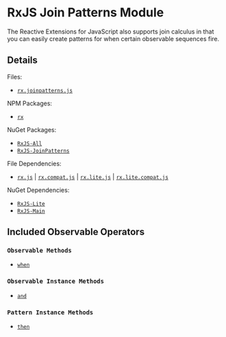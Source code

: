 # RxJS Join Patterns Module #

The Reactive Extensions for JavaScript also supports join calculus in that you can easily create patterns for when certain observable sequences fire.

## Details ##

Files:
- [`rx.joinpatterns.js`](https://github.com/Reactive-Extensions/RxJS/blob/master/dist/rx.joinpatterns.js)

NPM Packages:
- [`rx`](https://www.npmjs.org/package/rx)

NuGet Packages:
- [`RxJS-All`](http://www.nuget.org/packages/RxJS-All/)
- [`RxJS-JoinPatterns`](http://www.nuget.org/packages/RxJS-JoinPatterns/)

File Dependencies:
- [`rx.js`](https://github.com/Reactive-Extensions/RxJS/blob/master/dist/rx.js) | [`rx.compat.js`](https://github.com/Reactive-Extensions/RxJS/blob/master/dist/rx.compat.js) | [`rx.lite.js`](https://github.com/Reactive-Extensions/RxJS/blob/master/dist/rx.lite.js) | [`rx.lite.compat.js`](https://github.com/Reactive-Extensions/RxJS/blob/master/dist/rx.lite.compat.js)

NuGet Dependencies:
- [`RxJS-Lite`](http://www.nuget.org/packages/RxJS-Lite/)
- [`RxJS-Main`](http://www.nuget.org/packages/RxJS-Main/)

## Included Observable Operators ##

### `Observable Methods`
- [`when`](../api/core/operators/when.md)

### `Observable Instance Methods`
- [`and`](../api/core/operators/and.md)

### `Pattern Instance Methods`
- [`then`](../api/core/operators/thendo.md)
